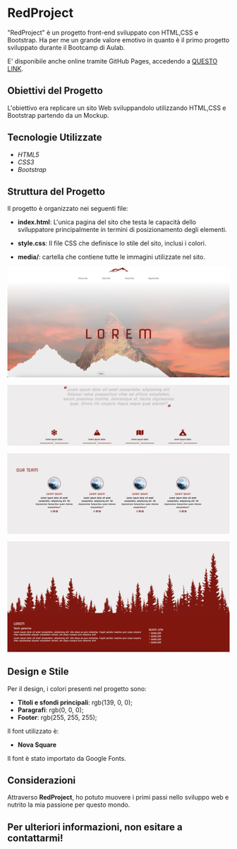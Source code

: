 # RedProject

"RedProject" è un progetto front-end sviluppato con HTML,CSS e Bootstrap.
Ha per me un grande valore emotivo in quanto è il primo progetto sviluppato durante il Bootcamp di Aulab.

E' disponibile anche online tramite GitHub Pages, accedendo a [QUESTO LINK](https://leonardonotaristefano-dev.github.io/RedProject/).

## Obiettivi del Progetto
L'obiettivo era replicare un sito Web sviluppandolo utilizzando HTML,CSS e Bootstrap partendo da un Mockup.

## Tecnologie Utilizzate

 - *HTML5*
 - *CSS3*
 - *Bootstrap*

## Struttura del Progetto

Il progetto è organizzato nei seguenti file:

- **index.html**: L'unica pagina del sito che testa le capacità dello sviluppatore principalmente in termini di posizionamento degli elementi.

- **style.css**: Il file CSS che definisce lo stile del sito, inclusi i colori.

- **media/**: cartella che contiene tutte le immagini utilizzate nel sito.

![Header](media/header_github.png)

![Position](media/position_github.png)

![Cards](media/cards_github.png)

![Footer](media/footer_github.png)

## Design e Stile

Per il design, i colori presenti nel progetto sono:

- **Titoli e sfondi principali**: rgb(139, 0, 0);
- **Paragrafi**: rgb(0, 0, 0);
- **Footer**: rgb(255, 255, 255);


Il font utilizzato è:
- **Nova Square**

Il font è stato importato da Google Fonts.


## Considerazioni

Attraverso **RedProject**, ho potuto muovere i primi passi nello sviluppo web e nutrito la mia passione per questo mondo.

Per ulteriori informazioni, non esitare a contattarmi!
---
